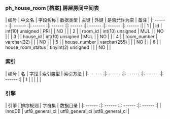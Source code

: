 ### ph_house_room [档案] 房屋房间中间表
|  编号  |  中文名  |  字段名称  |  数据类型  |  主键  |  外键  |  是否允许为空  |  备注  |
|: ------ :|: ------ :|: ------ :|: ------ :|: ------ :|: ------ :|: ------ :|: ------ :|
| 1 |  | id | int(10) unsigned | PRI |  | NO |  |
| 2 |  | room_id | int(10) unsigned | MUL |  | NO |  |
| 3 |  | house_id | int(10) unsigned | MUL |  | NO |  |
| 4 |  | room_number | varchar(32) |  |  | NO |  |
| 5 |  | house_number | varchar(255) |  |  | NO |  |
| 6 |  | house_room_status | tinyint(2) unsigned |  |  | NO |  |

### 索引

|  编号  |  名  |  字段  |  索引类型  |  索引方法  |
|: ------ :|: ------ :|: ------ :|: ------ :|: ------ :|
|   1 |    |    |    |    |

### 引擎

|  引擎  |  排序规则  |  字符集  |  数据目录  |
|: ------ :|: ------ :|: ------ :|: ------ :|
| InnoDB | utf8_general_ci | utf8_general_ci |utf8_general_ci |
